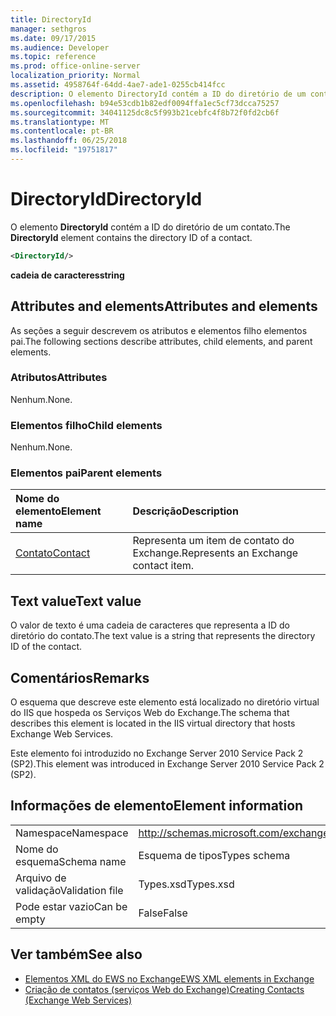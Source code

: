 ```yaml
---
title: DirectoryId
manager: sethgros
ms.date: 09/17/2015
ms.audience: Developer
ms.topic: reference
ms.prod: office-online-server
localization_priority: Normal
ms.assetid: 4958764f-64dd-4ae7-ade1-0255cb414fcc
description: O elemento DirectoryId contém a ID do diretório de um contato.
ms.openlocfilehash: b94e53cdb1b82edf0094ffa1ec5cf73dcca75257
ms.sourcegitcommit: 34041125dc8c5f993b21cebfc4f8b72f0fd2cb6f
ms.translationtype: MT
ms.contentlocale: pt-BR
ms.lasthandoff: 06/25/2018
ms.locfileid: "19751817"
---
```

# <a name="directoryid"></a><span data-ttu-id="917c4-103">DirectoryId</span><span class="sxs-lookup"><span data-stu-id="917c4-103">DirectoryId</span></span>

<span data-ttu-id="917c4-104">O elemento **DirectoryId** contém a ID do diretório de um contato.</span><span class="sxs-lookup"><span data-stu-id="917c4-104">The **DirectoryId** element contains the directory ID of a contact.</span></span> 
  
```XML
<DirectoryId/>
```

 <span data-ttu-id="917c4-105">**cadeia de caracteres**</span><span class="sxs-lookup"><span data-stu-id="917c4-105">**string**</span></span>
## <a name="attributes-and-elements"></a><span data-ttu-id="917c4-106">Attributes and elements</span><span class="sxs-lookup"><span data-stu-id="917c4-106">Attributes and elements</span></span>

<span data-ttu-id="917c4-107">As seções a seguir descrevem os atributos e elementos filho elementos pai.</span><span class="sxs-lookup"><span data-stu-id="917c4-107">The following sections describe attributes, child elements, and parent elements.</span></span>
  
### <a name="attributes"></a><span data-ttu-id="917c4-108">Atributos</span><span class="sxs-lookup"><span data-stu-id="917c4-108">Attributes</span></span>

<span data-ttu-id="917c4-109">Nenhum.</span><span class="sxs-lookup"><span data-stu-id="917c4-109">None.</span></span>
  
### <a name="child-elements"></a><span data-ttu-id="917c4-110">Elementos filho</span><span class="sxs-lookup"><span data-stu-id="917c4-110">Child elements</span></span>

<span data-ttu-id="917c4-111">Nenhum.</span><span class="sxs-lookup"><span data-stu-id="917c4-111">None.</span></span>
  
### <a name="parent-elements"></a><span data-ttu-id="917c4-112">Elementos pai</span><span class="sxs-lookup"><span data-stu-id="917c4-112">Parent elements</span></span>

|<span data-ttu-id="917c4-113">**Nome do elemento**</span><span class="sxs-lookup"><span data-stu-id="917c4-113">**Element name**</span></span>|<span data-ttu-id="917c4-114">**Descrição**</span><span class="sxs-lookup"><span data-stu-id="917c4-114">**Description**</span></span>|
|:-----|:-----|
|[<span data-ttu-id="917c4-115">Contato</span><span class="sxs-lookup"><span data-stu-id="917c4-115">Contact</span></span>](contact.md) <br/> |<span data-ttu-id="917c4-116">Representa um item de contato do Exchange.</span><span class="sxs-lookup"><span data-stu-id="917c4-116">Represents an Exchange contact item.</span></span>  <br/> |
   
## <a name="text-value"></a><span data-ttu-id="917c4-117">Text value</span><span class="sxs-lookup"><span data-stu-id="917c4-117">Text value</span></span>

<span data-ttu-id="917c4-118">O valor de texto é uma cadeia de caracteres que representa a ID do diretório do contato.</span><span class="sxs-lookup"><span data-stu-id="917c4-118">The text value is a string that represents the directory ID of the contact.</span></span>
  
## <a name="remarks"></a><span data-ttu-id="917c4-119">Comentários</span><span class="sxs-lookup"><span data-stu-id="917c4-119">Remarks</span></span>

<span data-ttu-id="917c4-120">O esquema que descreve este elemento está localizado no diretório virtual do IIS que hospeda os Serviços Web do Exchange.</span><span class="sxs-lookup"><span data-stu-id="917c4-120">The schema that describes this element is located in the IIS virtual directory that hosts Exchange Web Services.</span></span>
  
<span data-ttu-id="917c4-121">Este elemento foi introduzido no Exchange Server 2010 Service Pack 2 (SP2).</span><span class="sxs-lookup"><span data-stu-id="917c4-121">This element was introduced in Exchange Server 2010 Service Pack 2 (SP2).</span></span>
  
## <a name="element-information"></a><span data-ttu-id="917c4-122">Informações de elemento</span><span class="sxs-lookup"><span data-stu-id="917c4-122">Element information</span></span>

|||
|:-----|:-----|
|<span data-ttu-id="917c4-123">Namespace</span><span class="sxs-lookup"><span data-stu-id="917c4-123">Namespace</span></span>  <br/> |http://schemas.microsoft.com/exchange/services/2006/types  <br/> |
|<span data-ttu-id="917c4-124">Nome do esquema</span><span class="sxs-lookup"><span data-stu-id="917c4-124">Schema name</span></span>  <br/> |<span data-ttu-id="917c4-125">Esquema de tipos</span><span class="sxs-lookup"><span data-stu-id="917c4-125">Types schema</span></span>  <br/> |
|<span data-ttu-id="917c4-126">Arquivo de validação</span><span class="sxs-lookup"><span data-stu-id="917c4-126">Validation file</span></span>  <br/> |<span data-ttu-id="917c4-127">Types.xsd</span><span class="sxs-lookup"><span data-stu-id="917c4-127">Types.xsd</span></span>  <br/> |
|<span data-ttu-id="917c4-128">Pode estar vazio</span><span class="sxs-lookup"><span data-stu-id="917c4-128">Can be empty</span></span>  <br/> |<span data-ttu-id="917c4-129">False</span><span class="sxs-lookup"><span data-stu-id="917c4-129">False</span></span>  <br/> |
   
## <a name="see-also"></a><span data-ttu-id="917c4-130">Ver também</span><span class="sxs-lookup"><span data-stu-id="917c4-130">See also</span></span>

- [<span data-ttu-id="917c4-131">Elementos XML do EWS no Exchange</span><span class="sxs-lookup"><span data-stu-id="917c4-131">EWS XML elements in Exchange</span></span>](ews-xml-elements-in-exchange.md)
- [<span data-ttu-id="917c4-132">Criação de contatos (serviços Web do Exchange)</span><span class="sxs-lookup"><span data-stu-id="917c4-132">Creating Contacts (Exchange Web Services)</span></span>](http://msdn.microsoft.com/library/4845917e-70d1-481c-bbd7-011ec6571789%28Office.15%29.aspx)

